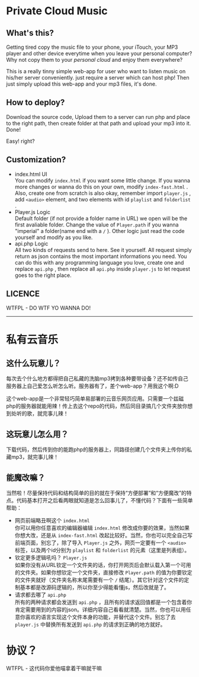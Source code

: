 # Private Cloud Music

## What's this?

Getting tired copy the music file to your phone, your iTouch, your MP3 player and other device everytime when you leave your personal computer? Why not copy them to your *personal cloud* and enjoy them everywhere? 

This is a really tinny simple web-app for user who want to listen music on his/her server conveniently. just require a server which can host php! Then just simply upload this web-app and your mp3 files, it's done. 

## How to deploy?

Download the source code, Upload them to a server can run php and place to the right path, then create folder at that path and upload your mp3 into it. Done!

Easy! right?

## Customization? 

 - index.html UI  
 You can modify `index.html` if you want some little change. If you wanna more changes or wanna do this on your own, modify `index-fast.html` . Also, create one from scratch is also okay, remember import `player.js` , add `<audio>` element, and two elements with id `playlist` and `folderlist` .  
 - Player.js Logic  
 Default folder (if not provide a folder name in URL) we open will be the first avaliable folder. Change the value of `Player.path` if you wanna "imperial" a folder(name end with a `/` ). Other logic just read the code yourself and modify as you like.  
 - api.php Logic  
 All two kinds of requests send to here. See it yourself. All request simply return as json contains the most important informations you need. You can do this with any programming language you love, create one and replace `api.php` , then replace all `api.php` inside `player.js` to let request goes to the right place.

## LICENCE

 WTFPL - DO WTF YO WANNA DO!
 
----------------------------------------------

# 私有云音乐

## 这什么玩意儿？

每次去个什么地方都得把自己私藏的洗脑mp3拷到各种要带设备？还不如传自己服务器上自己爱怎么听怎么听。服务器有了，差个web-app？用我这个啊:D

这个web-app是一个非常轻巧简单易部署的云音乐网页应用。只需要一个兹磁php的服务器就能用辣！传上去这个repo的代码，然后同目录搞几个文件夹放你想到处听的歌，就完事儿辣！

## 这玩意儿怎么用？

下载代码，然后传到你的能跑php的服务器上，同路径创建几个文件夹上传你的私藏mp3，就完事儿辣！

## 能魔改嘛？

当然啦！尽量保持代码和结构简单的目的就在于保持“方便部署”和“方便魔改”的特点。代码基本打开之后看两眼就知道是怎么回事儿了，不懂代码？下面有一些简单帮助：

 - 网页前端略丑啊这个 `index.html`  
 你可以用你任意喜欢的编辑器编辑 `index.html` 修改成你要的效果，当然如果你想大改，还是从 `index-fast.html` 改起比较好。当然，你也可以完全自己写前端页面，别忘了，除了导入 `Player.js` 之外，网页一定要有一个 `<audio>` 标签，以及两个id分别为 `playlist` 和 `folderlist` 的元素（这里是列表组）。
 - 钦定更多逻辑吼吗？ `Player.js`  
 如果你没有从URL钦定一个文件夹的话，你打开网页后会默认载入第一个可用的文件夹。如果你想钦定一个文件夹，直接修改 `Player.path` 的值为你要钦定的文件夹就好（文件夹名称末尾需要有一个 `/` 结尾）。其它针对这个文件的定制基本都是改源码逻辑的，所以你至少得能看懂js，然后改就是了。
 - 请求都去哪了 `api.php`  
 所有的两种请求都会发送到 `api.php` ，且所有的请求返回值都是一个包含着你肯定需要用到的内容的json。详细内容自己看看就清楚。当然，你也可以用任意你喜欢的语言实现这个文件本身的功能，并替代这个文件。别忘了去 `player.js` 中替换所有发送到 `api.php` 的请求到正确的地方就好。
 
# 协议？

WTFPL - 这代码你爱他喵拿着干嘛就干嘛